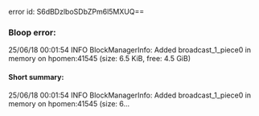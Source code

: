 error id: S6dBDzlboSDbZPm6l5MXUQ==
### Bloop error:

25/06/18 00:01:54 INFO BlockManagerInfo: Added broadcast_1_piece0 in memory on hpomen:41545 (size: 6.5 KiB, free: 4.5 GiB)
#### Short summary: 

25/06/18 00:01:54 INFO BlockManagerInfo: Added broadcast_1_piece0 in memory on hpomen:41545 (size: 6...